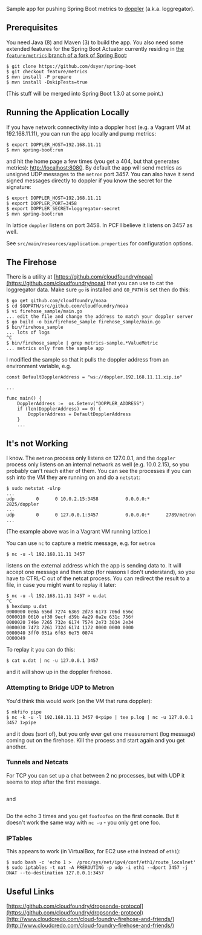 Sample app for pushing Spring Boot metrics to [doppler](https://github.com/cloudfoundry/loggregator) (a.k.a. loggregator).

## Prerequisites

You need Java (8) and Maven (3) to build the app. You also need some extended features for the Spring Boot Actuator currently residing in [the `feature/metrics` branch of a fork of Spring Boot](https://github.com/dsyer/spring-boot/tree/feature/metrics):

```
$ git clone https://github.com/dsyer/spring-boot
$ git checkout feature/metrics
$ mvn install -P prepare
$ mvn install -DskipTests=true
```

(This stuff will be merged into Spring Boot 1.3.0 at some point.)

## Running the Application Locally

If you have network connectivity into a doppler host (e.g. a Vagrant VM at 192.168.11.11), you can run the app locally and pump metrics:

```
$ export DOPPLER_HOST=192.168.11.11
$ mvn spring-boot:run
```

and hit the home page a few times (you get a 404, but that generates metrics): [http://localhost:8080](http://localhost:8080). By default the app will send metrics as unsigned UDP messages to the `metron` port 3457. You can also have it send signed messages directly to doppler if you know the secret for the signature:

```
$ export DOPPLER_HOST=192.168.11.11
$ export DOPPLER_PORT=3458
$ export DOPPLER_SECRET=loggregator-secret
$ mvn spring-boot:run
```

In lattice `doppler` listens on port 3458. In PCF I believe it listens on 3457 as well.

See `src/main/resources/application.properties` for configuration options.

## The Firehose

There is a utility at [https://github.com/cloudfoundry/noaa](https://github.com/cloudfoundry/noaa) that you can use to cat the loggregator data. Make sure `go` is installed and `GO_PATH` is set then do this:

```
$ go get github.com/cloudfoundry/noaa
$ cd $GOPATH/src/github.com/cloudfoundry/noaa
$ vi firehose_sample/main.go
... edit the file and change the address to match your doppler server
$ go build -o bin/firehose_sample firehose_sample/main.go
$ bin/firehose_sample
... lots of logs
^C
$ bin/firehose_sample | grep metrics-sample.*ValueMetric
... metrics only from the sample app
```

I modified the sample so that it pulls the doppler address from an environment variable, e.g.

```
const DefaultDopplerAddress = "ws://doppler.192.168.11.11.xip.io"

...

func main() {
    DopplerAddress :=  os.Getenv("DOPPLER_ADDRESS")
    if (len(DopplerAddress) == 0) {
        DopplerAddress = DefaultDopplerAddress
    }
    ...
```


## It's not Working

I know. The `metron` process only listens on 127.0.0.1, and the `doppler` process only listens on an internal network as well (e.g. 10.0.2.15), so you probably can't reach either of them. You can see the processes if you can ssh into the VM they are running on and do a `netstat`:

```
$ sudo netstat -ulnp
...
udp        0      0 10.0.2.15:3458          0.0.0.0:*      2825/doppler
...
udp        0      0 127.0.0.1:3457          0.0.0.0:*      2789/metron
...
```

(The example above was in a Vagrant VM running lattice.)

You can use `nc` to capture a metric message, e.g. for `metron`

```
$ nc -u -l 192.168.11.11 3457
```

listens on the external address which the app is sending data to. It will accept one message and then stop (for reasons I don't understand), so you have to CTRL-C out of the netcat process. You can redirect the result to a file, in case you might want to replay it later:

```
$ nc -u -l 192.168.11.11 3457 > u.dat
^C
$ hexdump u.dat
0000000 0e0a 656d 7274 6369 2d73 6173 706d 656c
0000010 0610 ef30 9ecf d39b 4a29 0a2e 631c 756f
0000020 746e 7265 732e 6174 7574 2e73 3034 2e34
0000030 7473 7261 732d 6174 1172 0000 0000 0000
0000040 3ff0 051a 6f63 6e75 0074
0000049
```

To replay it you can do this:

```
$ cat u.dat | nc -u 127.0.0.1 3457
```

and it will show up in the doppler firehose.

### Attempting to Bridge UDP to Metron

You'd think this would work (on the VM that runs doppler):

```
$ mkfifo pipe
$ nc -k -u -l 192.168.11.11 3457 0<pipe | tee p.log | nc -u 127.0.0.1 3457 1>pipe
```

and it does (sort of), but you only ever get one measurement (log message) coming out on the firehose. Kill the process and start again and you get another.

### Tunnels and Netcats

For TCP you can set up a chat between 2 nc processes, but with UDP it seems to stop after the first message.

```$ nc -k -l 127.0.0.1 1234
```

and

```$ echo foo | nc 127.0.0.1 1234
```

Do the echo 3 times and you get `foofoofoo` on the first console. But it doesn't work the same way with `nc -u` - you only get one foo.

### IPTables

This appears to work (in VirtualBox, for EC2 use `eth0` instead of `eth1`):

```
$ sudo bash -c 'echo 1 >  /proc/sys/net/ipv4/conf/eth1/route_localnet'
$ sudo iptables -t nat -A PREROUTING -p udp -i eth1 --dport 3457 -j DNAT --to-destination 127.0.0.1:3457
```

## Useful Links

[https://github.com/cloudfoundry/dropsonde-protocol](https://github.com/cloudfoundry/dropsonde-protocol)
[http://www.cloudcredo.com/cloud-foundry-firehose-and-friends/](http://www.cloudcredo.com/cloud-foundry-firehose-and-friends/)
